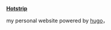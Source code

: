 **[Hotstrip](https://idiot-alex.github.io/)**

my personal website powered by [hugo](https://gohugo.io/)，

<br>

